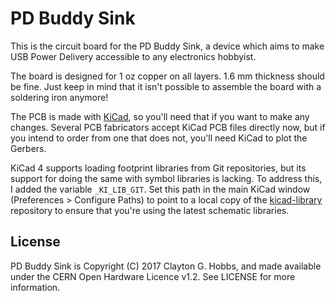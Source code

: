 # PD Buddy Sink

This is the circuit board for the PD Buddy Sink, a device which aims to make
USB Power Delivery accessible to any electronics hobbyist.

The board is designed for 1 oz copper on all layers.  1.6 mm thickness should
be fine.  Just keep in mind that it isn't possible to assemble the board with a
soldering iron anymore!

The PCB is made with [KiCad][], so you'll need that if you want to make any
changes.  Several PCB fabricators accept KiCad PCB files directly now, but if
you intend to order from one that does not, you'll need KiCad to plot the
Gerbers.

KiCad 4 supports loading footprint libraries from Git repositories, but its
support for doing the same with symbol libraries is lacking.  To address this,
I added the variable `_KI_LIB_GIT`.  Set this path in the main KiCad window
(Preferences > Configure Paths) to point to a local copy of the
[kicad-library][] repository to ensure that you're using the latest schematic
libraries.

[KiCad]: http://kicad-pcb.org/
[kicad-library]: https://github.com/KiCad/kicad-library/

## License

PD Buddy Sink is Copyright (C) 2017 Clayton G. Hobbs, and made available under
the CERN Open Hardware Licence v1.2.  See LICENSE for more information.
